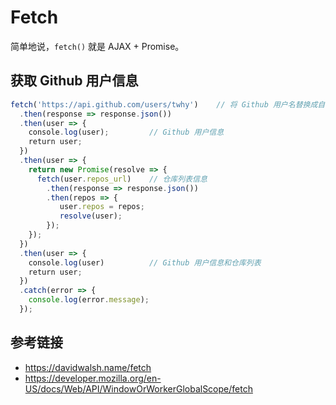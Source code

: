 # Fetch

简单地说，`fetch()` 就是 AJAX + Promise。

## 获取 Github 用户信息
```javascript
fetch('https://api.github.com/users/twhy')    // 将 Github 用户名替换成自己的
  .then(response => response.json())
  .then(user => {
    console.log(user);         // Github 用户信息
    return user;
  })
  .then(user => {
    return new Promise(resolve => {
      fetch(user.repos_url)    // 仓库列表信息
        .then(response => response.json())
        .then(repos => {
           user.repos = repos;
           resolve(user);
        });
    });
  })
  .then(user => {
    console.log(user)          // Github 用户信息和仓库列表
    return user;
  })
  .catch(error => {
    console.log(error.message);
  });
```

## 参考链接
* https://davidwalsh.name/fetch
* https://developer.mozilla.org/en-US/docs/Web/API/WindowOrWorkerGlobalScope/fetch
